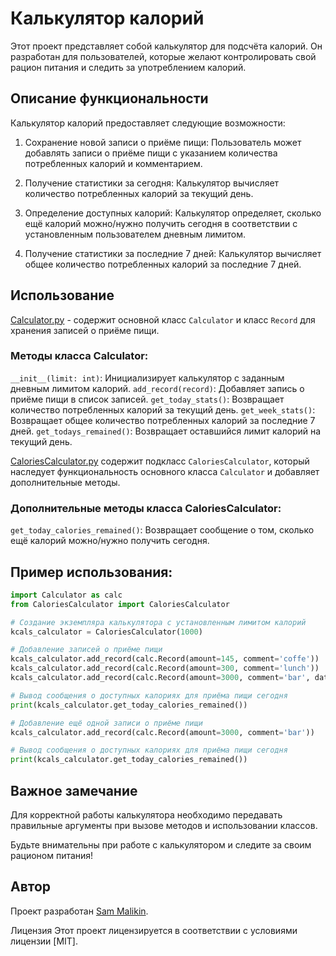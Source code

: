 # Калькулятор калорий
Этот проект представляет собой калькулятор для подсчёта калорий. Он разработан для пользователей, которые желают контролировать свой рацион питания и следить за употреблением калорий.

## Описание функциональности
Калькулятор калорий предоставляет следующие возможности:

1. Сохранение новой записи о приёме пищи: Пользователь может добавлять записи о приёме пищи с указанием количества потребленных калорий и комментарием.

2. Получение статистики за сегодня: Калькулятор вычисляет количество потребленных калорий за текущий день.

3. Определение доступных калорий: Калькулятор определяет, сколько ещё калорий можно/нужно получить сегодня в соответствии с установленным пользователем дневным лимитом.

4. Получение статистики за последние 7 дней: Калькулятор вычисляет общее количество потребленных калорий за последние 7 дней.

## Использование
[Calculator.py](./Calculator.py) - содержит основной класс ```Calculator``` и класс ```Record``` для хранения записей о приёме пищи.

### Методы класса Calculator:
```__init__(limit: int)```: Инициализирует калькулятор с заданным дневным лимитом калорий.
```add_record(record)```: Добавляет запись о приёме пищи в список записей.
```get_today_stats()```: Возвращает количество потребленных калорий за текущий день.
```get_week_stats()```: Возвращает общее количество потребленных калорий за последние 7 дней.
```get_todays_remained()```: Возвращает оставшийся лимит калорий на текущий день.

[CaloriesCalculator.py](CaloriesCalculator.py) содержит подкласс ```CaloriesCalculator```, который наследует функциональность основного класса ```Calculator``` и добавляет дополнительные методы.

### Дополнительные методы класса CaloriesCalculator:
```get_today_calories_remained()```: Возвращает сообщение о том, сколько ещё калорий можно/нужно получить сегодня.


## Пример использования:
```python
import Calculator as calc
from CaloriesCalculator import CaloriesCalculator

# Создание экземпляра калькулятора с установленным лимитом калорий
kcals_calculator = CaloriesCalculator(1000)

# Добавление записей о приёме пищи
kcals_calculator.add_record(calc.Record(amount=145, comment='coffe'))
kcals_calculator.add_record(calc.Record(amount=300, comment='lunch'))
kcals_calculator.add_record(calc.Record(amount=3000, comment='bar', date='08.11.2019'))

# Вывод сообщения о доступных калориях для приёма пищи сегодня
print(kcals_calculator.get_today_calories_remained())

# Добавление ещё одной записи о приёме пищи
kcals_calculator.add_record(calc.Record(amount=3000, comment='bar'))

# Вывод сообщения о доступных калориях для приёма пищи сегодня
print(kcals_calculator.get_today_calories_remained())
```

## Важное замечание
Для корректной работы калькулятора необходимо передавать правильные аргументы при вызове методов и использовании классов.

Будьте внимательны при работе с калькулятором и следите за своим рационом питания!

## Автор
Проект разработан [Sam Malikin]([https://www.linkedin.com/in/kelevv/]).

Лицензия
Этот проект лицензируется в соответствии с условиями лицензии [MIT].

